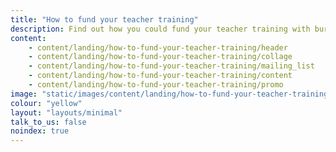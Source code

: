 ```yaml
---
title: "How to fund your teacher training"
description: Find out how you could fund your teacher training with bursaries and scholarships available up to £30k, depending on the subject you're training to teach.
content:
    - content/landing/how-to-fund-your-teacher-training/header
    - content/landing/how-to-fund-your-teacher-training/collage
    - content/landing/how-to-fund-your-teacher-training/mailing_list
    - content/landing/how-to-fund-your-teacher-training/content
    - content/landing/how-to-fund-your-teacher-training/promo
image: "static/images/content/landing/how-to-fund-your-teacher-training-1.jpg"
colour: "yellow"
layout: "layouts/minimal"
talk_to_us: false
noindex: true
---
```

